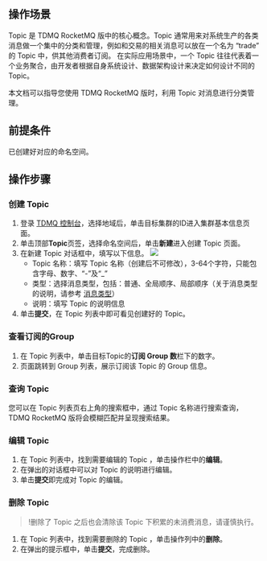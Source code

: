 ## 操作场景

Topic 是 TDMQ RocketMQ 版中的核心概念。Topic 通常用来对系统生产的各类消息做一个集中的分类和管理，例如和交易的相关消息可以放在一个名为 “trade” 的 Topic 中，供其他消费者订阅。
在实际应用场景中，一个 Topic 往往代表着一个业务聚合，由开发者根据自身系统设计、数据架构设计来决定如何设计不同的 Topic。

本文档可以指导您使用 TDMQ RocketMQ 版时，利用 Topic 对消息进行分类管理。

## 前提条件

已创建好对应的命名空间。

## 操作步骤

### 创建 Topic

1. 登录 [TDMQ 控制台](https://console.cloud.tencent.com/tdmq)，选择地域后，单击目标集群的ID进入集群基本信息页面。
2. 单击顶部**Topic**页签，选择命名空间后，单击**新建**进入创建 Topic 页面。
3. 在新建 Topic 对话框中，填写以下信息。
   ![](https://main.qcloudimg.com/raw/51c79615c68090464f867fe76abebe68.png)
   - Topic 名称：填写 Topic 名称（创建后不可修改），3-64个字符，只能包含字母、数字、“-”及“_”
   - 类型：选择消息类型，包括：普通、全局顺序、局部顺序（关于消息类型的说明，请参考 [消息类型](https://cloud.tencent.com/document/product/1179/44833)）
   - 说明：填写 Topic 的说明信息
4. 单击**提交**，在 Topic 列表中即可看见创建好的 Topic。

### 查看订阅的Group

1. 在 Topic 列表中，单击目标Topic的**订阅 Group 数**栏下的数字。
2. 页面跳转到 Group 列表，展示订阅该 Topic 的 Group 信息。

### 查询 Topic

您可以在 Topic 列表页右上角的搜索框中，通过 Topic 名称进行搜索查询，TDMQ RocketMQ 版将会模糊匹配并呈现搜索结果。

### 编辑 Topic

1. 在 Topic 列表中，找到需要编辑的 Topic ，单击操作栏中的**编辑**。
2. 在弹出的对话框中可以对 Topic 的说明进行编辑。
3. 单击**提交**即完成对 Topic 的编辑。

### 删除 Topic

> !删除了 Topic 之后也会清除该 Topic 下积累的未消费消息，请谨慎执行。

1. 在 Topic 列表中，找到需要删除的 Topic ，单击操作列中的**删除**。
2. 在弹出的提示框中，单击**提交**，完成删除。
